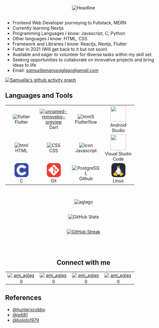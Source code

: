 <div align="center">
  <img src="https://readme-typing-svg.herokuapp.com?color=139ae1&size=32&center=true&vCenter=true&width=600&height=50&lines=Frontend+Developer;Journeying+to+full+stack;Problem+Solver;Volunteer;Cyber+Security+Enthusiast" alt="Headline" />
</div>

<br>

- Frontend Web Developer journeying to Fullstack, MERN
- Currently learning Nextjs
- Programming Languages I know: Javascript, C, Python
- Other languages I know: HTML, CSS
- Framework and Libraries I know: Reactjs, Nextjs, Flutter
- Futter in 2021 (Will get back to it but not soon)
- Available and eager to volunteer for diverse tasks within my skill set.
- Seeking opportunities to collaborate on innovative projects and bring ideas to life
- Email: *samuellamanyeaglago@gmail.com*

 [![Samuella's github activity graph](https://github-readme-activity-graph.vercel.app/graph?username=aglago&bg_color=ffffff&color=708090&line=21fc0d&point=000000&area=true&hide_border=true)](https://github.com/aglago/)

## Languages and Tools
<!-- Languages table -->
<table align="center">
      <!-- Row 1 -->
   <tr>
      <!-- Column 1 -->
      <td align="center" width="90">
         <img src="https://cdn.iconscout.com/icon/free/png-256/free-flutter-2038877-1720090.png" alt="flutter" width="45" height="45"/>
         <br>Flutter
      </td>
      <!-- Column 2 -->
      <td align="center" width="90">
         <a href="https://imgbb.com/"><img src="https://i.ibb.co/G3gwm9p/unnamed-removebg-preview.png" alt="unnamed-removebg-preview" border="0" width="55" height="55"></a>
         <br>Dart
      </td>
      <!-- Column 3 -->
      <td align="center" width="90">
         <img src="https://app.flutterflow.io/icons/ff-icon-192.png" alt="html5" width="50" height="50"/>
         <br>Flutterflow
      </td>
      <!-- Column 4 -->
      <td align="center" width="90">
         <img src="https://upload.wikimedia.org/wikipedia/commons/thumb/e/e3/Android_Studio_Icon_%282014-2019%29.svg/1200px-Android_Studio_Icon_%282014-2019%29.svg.png" width="50" height="50"/>
         <br>Android Studio
      </td>
   </tr>
      <!-- Row 2 -->
   <tr>
      <!-- Column 1 -->
      <td align="center" width="90">
         <img src="https://upload.wikimedia.org/wikipedia/commons/thumb/3/38/HTML5_Badge.svg/1200px-HTML5_Badge.svg.png" alt="html" width="50" height="50"/>
         <br>HTML
      </td>
      <!-- Column 2 -->
      <td align="center" width="90">
         <img src="https://upload.wikimedia.org/wikipedia/commons/thumb/6/62/CSS3_logo.svg/800px-CSS3_logo.svg.png" alt="CSS" border="0" width="50" height="50">
         <br>CSS
      </td>
      <!-- Column 3 -->
      <td align="center" width="90">
         <img src="https://techstack-generator.vercel.app/js-icon.svg" alt="icon" width="45" height="45" />
      <br>Javascript
      </td>
      <!-- Column 4 -->
      <td align="center" width="90">
         <img src="https://upload.wikimedia.org/wikipedia/commons/thumb/9/9a/Visual_Studio_Code_1.35_icon.svg/2048px-Visual_Studio_Code_1.35_icon.svg.png" width="50" height="50"/>
         <br>Visual Studio Code
      </td>
   </tr>
   <!-- Row 3 -->
   <tr>
      <!-- Column 1 -->
      <td align="center" width="90">
         <img src="https://raw.githubusercontent.com/tandpfun/skill-icons/59059d9d1a2c092696dc66e00931cc1181a4ce1f/icons/C.svg" alt="icon" width="45" height="45" />
      <br>C
      </td>
      <!-- Column 2 -->
      <td align="center" width="90">
         <img src="https://raw.githubusercontent.com/tandpfun/skill-icons/59059d9d1a2c092696dc66e00931cc1181a4ce1f/icons/Git.svg" width="45" height="45" alt="PostgreSQL" />
      <br>Git
      </td>
      <!-- Column 3 -->
      <td align="center" width="90">
         <img src="https://www.vectorlogo.zone/logos/github/github-icon.svg" width="45" height="45" alt="PostgreSQL" />
      <br>Github
      </td>
      <!-- Column 4 -->
      <td align="center" width="90">
         <img src="https://raw.githubusercontent.com/tandpfun/skill-icons/59059d9d1a2c092696dc66e00931cc1181a4ce1f/icons/Linux-Dark.svg" width="45" height="45" alt="Laravel" />
      <br>Linux
      </td>
   </tr>
</table>

<br>
<p align="center">
   <img align="center" src="https://github-readme-stats.vercel.app/api/top-langs?username=aglago&show_icons=true&locale=en&layout=compact" alt="aglago" />
</p>

<br>

<div align="center">
    <img src="https://github-readme-stats.vercel.app/api?username=aglago&show_icons=true" alt="GitHub Stats" />
</div>
<br>

<div align="center">
  
  [![GitHub Streak](https://streak-stats.demolab.com/?user=aglago)](https://git.io/streak-stats)
</div>
<br><br>

<h2 align="center"> Connect with me </h2>
<table align="center">
   <tr>
      <td align="center" width="90">
         <a href="https://twitter.com/ami_aglago" target="blank"><img align="center" src="https://raw.githubusercontent.com/rahuldkjain/github-profile-readme-generator/master/src/images/icons/Social/twitter.svg" alt="ami_aglago" height="30" width="40" /></a>
      </td>
      <td align="center" width="90">
         <a href="https://www.linkedin.com/in/aglago" target="blank"><img align="center" src="https://raw.githubusercontent.com/rahuldkjain/github-profile-readme-generator/master/src/images/icons/Social/linked-in-alt.svg" alt="ami_aglago" height="30" width="40" /></a>
      </td>
      <td align="center" width="90">
         <a href="https://www.instagram.com/ami_aglago" target="_blank"><img align="center" src="https://raw.githubusercontent.com/rahuldkjain/github-profile-readme-generator/master/src/images/icons/Social/instagram.svg" alt="ami_aglago" height="30" width="40" /></a>
      </td>
      <td align="center" width="90">
         <a href="https://wa.me/233509581027?text=Hello%20Samuella," target="blank"><img align="center" src="https://raw.githubusercontent.com/rahuldkjain/github-profile-readme-generator/master/src/images/icons/Social/whatsapp.svg" alt="ami_aglago" height="30" width="40" /></a>
      </td>
   </tr>
</table>

## References
- [@hunterxcobby](https://github.com/hunterxcobby/hunterxcobby/blob/main/README.md)
- [@ip681](https://github.com/ip681/ip681/blob/main/README.md)
- [@boloto1979](https://github.com/boloto1979/boloto1979/blob/main/README.md)
